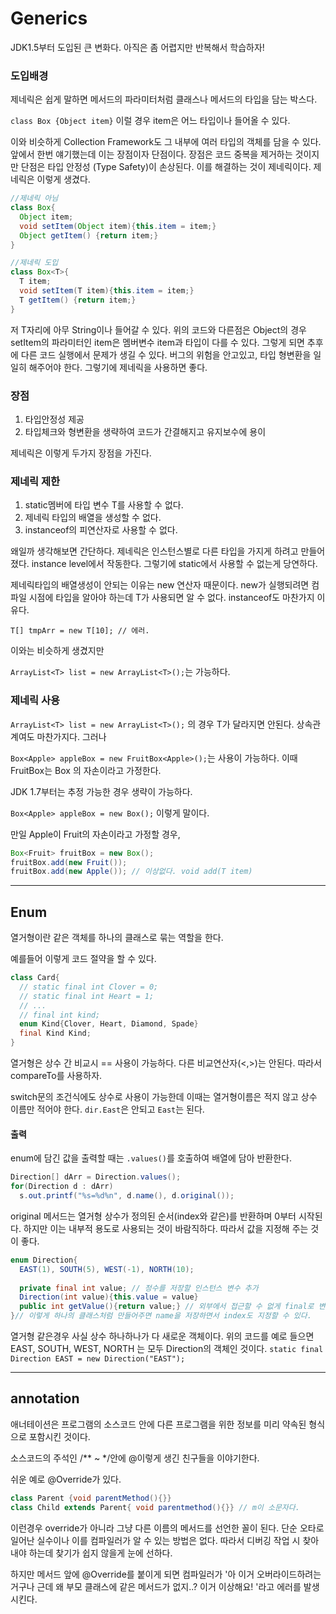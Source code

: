 # Generics

JDK1.5부터 도입된 큰 변화다. 아직은 좀 어렵지만 반복해서 학습하자!

### 도입배경

제네릭은 쉽게 말하면 메서드의 파라미터처럼 클래스나 메서드의 타입을 담는 박스다. 

`class Box {Object item}` 이럴 경우 item은 어느 타입이나 들어올 수 있다. 

이와 비슷하게 Collection Framework도 그 내부에 여러 타입의 객체를 담을 수 있다. 앞에서 한번 얘기했는데 이는 장점이자 단점이다. 장점은 코드 중복을 제거하는 것이지만 단점은 타입 안정성 (Type Safety)이 손상된다. 이를 해결하는 것이 제네릭이다. 제네릭은 이렇게 생겼다.

```java
//제네릭 아님
class Box{
  Object item;
  void setItem(Object item){this.item = item;}
  Object getItem() {return item;}
}
```

```java
//제네릭 도입
class Box<T>{
  T item;
  void setItem(T item){this.item = item;}
  T getItem() {return item;}
}
```

저 T자리에 아무 String이나 들어갈 수 있다. 위의 코드와 다른점은 Object의 경우 setItem의 파라미터인 item은 멤버변수 item과 타입이 다를 수 있다. 그렇게 되면 추후에 다른 코드 실행에서 문제가 생길 수 있다. 버그의 위험을 안고있고, 타입 형변환을 일일히 해주어야 한다. 그렇기에 제네릭을 사용하면 좋다.

### 장점

1. 타입안정성 제공
2. 타입체크와 형변환을 생략하여 코드가 간결해지고 유지보수에 용이

제네릭은 이렇게 두가지 장점을 가진다.

### 제네릭 제한

1. static멤버에 타입 변수 T를 사용할 수 없다.
2. 제네릭 타입의 배열을 생성할 수 없다.
3. instanceof의 피연산자로 사용할 수 없다.

왜일까 생각해보면 간단하다. 제네릭은 인스턴스별로 다른 타입을 가지게 하려고 만들어졌다. instance level에서 작동한다. 그렇기에 static에서 사용할 수 없는게 당연하다.

제네릭타입의 배열생성이 안되는 이유는 new 연산자 때문이다. new가 실행되려면 컴파일 시점에 타입을 알아야 하는데 T가 사용되면 알 수 없다.  instanceof도 마찬가지 이유다.

` T[] tmpArr = new T[10]; // 에러. `

이와는 비슷하게 생겼지만

`ArrayList<T> list = new ArrayList<T>();`는 가능하다. 

### 제네릭 사용

`ArrayList<T> list = new ArrayList<T>();` 의 경우 T가 달라지면 안된다. 상속관계여도 마찬가지다. 그러나

`Box<Apple> appleBox = new FruitBox<Apple>();`는 사용이 가능하다. 이때 FruitBox는 Box 의 자손이라고 가정한다.



JDK 1.7부터는 추정 가능한 경우 생략이 가능하다.

`Box<Apple> appleBox = new Box();` 이렇게 말이다.



만일 Apple이 Fruit의 자손이라고 가정할 경우,

```java
Box<Fruit> fruitBox = new Box();
fruitBox.add(new Fruit());
fruitBox.add(new Apple()); // 이상없다. void add(T item)
```

------

## Enum

열거형이란 같은 객체를 하나의 클래스로 묶는 역할을 한다.

예를들어 이렇게 코드 절약을 할 수 있다.

```java
class Card{
  // static final int Clover = 0;
  // static final int Heart = 1;
  // ...
  // final int kind;
  enum Kind{Clover, Heart, Diamond, Spade}
  final Kind Kind;
}
```

열거형은 상수 간 비교시 == 사용이 가능하다. 다른 비교연산자(<,>)는 안된다. 따라서 compareTo를 사용하자.

switch문의 조건식에도 상수로 사용이 가능한데 이때는 열거형이름은 적지 않고 상수 이름만 적어야 한다. `dir.East`은 안되고  `East`는 된다.

#### 출력

enum에 담긴 값을 출력할 때는 `.values()`를 호출하여 배열에 담아 반환한다. 

```java
Direction[] dArr = Direction.values();
for(Direction d : dArr)
  s.out.printf("%s=%d%n", d.name(), d.original());
```

original 메서드는 열거형 상수가 정의된 순서(index와 같은)를 반환하며 0부터 시작된다. 하지만 이는 내부적 용도로 사용되는 것이 바람직하다. 따라서 값을 지정해 주는 것이 좋다.

```java
enum Direction{
  EAST(1), SOUTH(5), WEST(-1), NORTH(10);
  
  private final int value; // 정수를 저장할 인스턴스 변수 추가
  Direction(int value){this.value = value}
  public int getValue(){return value;} // 외부에서 접근할 수 없게 final로 변수선언했으니 get메서드 작성
}// 이렇게 하나의 클래스처럼 만들어주면 name을 저장하면서 index도 지정할 수 있다.
```

열거형 같은경우 사실 상수 하나하나가 다 새로운 객체이다. 위의 코드를 예로 들으면 EAST, SOUTH, WEST, NORTH 는 모두 Direction의 객체인 것이다. `static final Direction EAST = new Direction("EAST");`



------

## annotation

애너테이션은 프로그램의 소스코드 안에 다른 프로그램을 위한 정보를 미리 약속된 형식으로 포함시킨 것이다.

소스코드의 주석인 /** ~ */안에 @이렇게 생긴 친구들을 이야기한다.

쉬운 예로 @Override가 있다.

```java
class Parent {void parentMethod(){}}
class Child extends Parent{ void parentmethod(){}} // m이 소문자다.
```

이런경우 override가 아니라 그냥 다른 이름의 메서드를 선언한 꼴이 된다. 단순 오타로 일어난 실수이나 이를 컴파일러가 알 수 있는 방법은 없다. 따라서 디버깅 작업 시 찾아내야 하는데 찾기가 쉽지 않을게 눈에 선하다.

하지만 메서드 앞에 @Override를 붙이게 되면 컴파일러가 '아 이거 오버라이드하려는 거구나 근데 왜 부모 클래스에 같은 메서드가 없지..? 이거 이상해요! '라고 에러를 발생시킨다.


